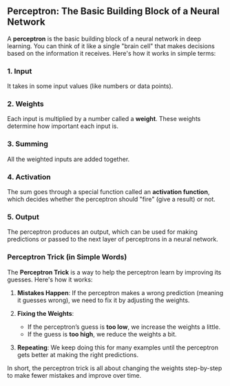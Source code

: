 ## Perceptron: The Basic Building Block of a Neural Network

A **perceptron** is the basic building block of a neural network in deep learning. You can think of it like a single "brain cell" that makes decisions based on the information it receives. Here's how it works in simple terms:

### 1. Input
It takes in some input values (like numbers or data points).

### 2. Weights
Each input is multiplied by a number called a **weight**. These weights determine how important each input is.

### 3. Summing
All the weighted inputs are added together.

### 4. Activation
The sum goes through a special function called an **activation function**, which decides whether the perceptron should "fire" (give a result) or not.

### 5. Output
The perceptron produces an output, which can be used for making predictions or passed to the next layer of perceptrons in a neural network.


### Perceptron Trick (in Simple Words)

The **Perceptron Trick** is a way to help the perceptron learn by improving its guesses. Here's how it works:

1. **Mistakes Happen**: If the perceptron makes a wrong prediction (meaning it guesses wrong), we need to fix it by adjusting the weights.

2. **Fixing the Weights**: 
   - If the perceptron’s guess is **too low**, we increase the weights a little.
   - If the guess is **too high**, we reduce the weights a bit.
   
3. **Repeating**: We keep doing this for many examples until the perceptron gets better at making the right predictions.

In short, the perceptron trick is all about changing the weights step-by-step to make fewer mistakes and improve over time.


